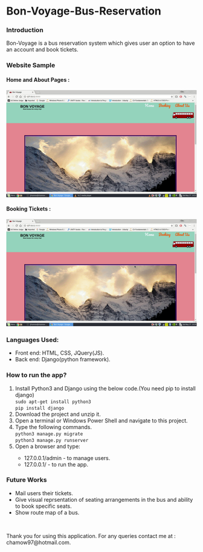 <h1>Bon-Voyage-Bus-Reservation </h1>

<h3>Introduction</h3>

<p>Bon-Voyage is a bus reservation system which gives user an option to have an account and book tickets.
</p>
<h3>Website Sample</h3>
<h4>Home and About Pages :</h4>
<img src="Sample/sample1.gif"></img>
<h4>Booking Tickets :</h4>
<img src="Sample/sample2.gif"></img>

<h3>Languages Used: </h3>
<ul>
<li>Front end: HTML, CSS, JQuery(JS).</li>
<li>Back end: Django(python framework).</li>
</ul>

<h3>How to run the app?</h3>
<ol>
<li>Install Python3 and Django using the below code.(You need pip to install django)<br>
<code>sudo apt-get install python3</code>
<br>
<code>pip install django</code>
</li>
<li>Download the project and unzip it.</li>
<li>Open a terminal or Windows Power Shell and navigate to this project.</li>
<li>Type the following commands.
<br>
<code>python3 manage.py migrate</code>
<br>
<code>python3 manage.py runserver</code>
</li>
<li>Open a browser and type:</li>
<ul>
<li>127.0.0.1/admin - to manage users.</li>
<li>127.0.0.1/ - to run the app.</li>
</ul>
</ol>
<h3>Future Works</h3>
<ul>
<li>Mail users their tickets.</li>
<li>Give visual reprsentation of seating arrangements in the bus and ability to book specific seats.</li>
<li>Show route map of a bus.</li>
</ul>
<br>
<p>Thank you for using this application. For any queries contact me at : chamow97@hotmail.com. </p>

